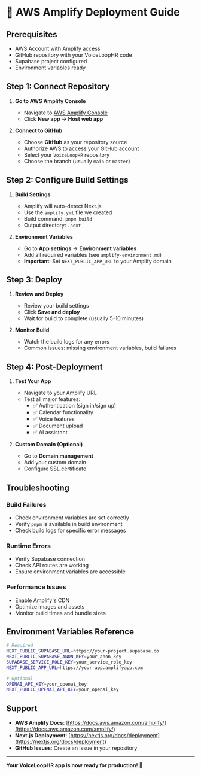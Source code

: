 # 🚀 AWS Amplify Deployment Guide

## Prerequisites

- AWS Account with Amplify access
- GitHub repository with your VoiceLoopHR code
- Supabase project configured
- Environment variables ready

## Step 1: Connect Repository

1. **Go to AWS Amplify Console**
   - Navigate to [AWS Amplify Console](https://console.aws.amazon.com/amplify/)
   - Click **New app** → **Host web app**

2. **Connect to GitHub**
   - Choose **GitHub** as your repository source
   - Authorize AWS to access your GitHub account
   - Select your `VoiceLoopHR` repository
   - Choose the branch (usually `main` or `master`)

## Step 2: Configure Build Settings

1. **Build Settings**
   - Amplify will auto-detect Next.js
   - Use the `amplify.yml` file we created
   - Build command: `pnpm build`
   - Output directory: `.next`

2. **Environment Variables**
   - Go to **App settings** → **Environment variables**
   - Add all required variables (see `amplify-environment.md`)
   - **Important**: Set `NEXT_PUBLIC_APP_URL` to your Amplify domain

## Step 3: Deploy

1. **Review and Deploy**
   - Review your build settings
   - Click **Save and deploy**
   - Wait for build to complete (usually 5-10 minutes)

2. **Monitor Build**
   - Watch the build logs for any errors
   - Common issues: missing environment variables, build failures

## Step 4: Post-Deployment

1. **Test Your App**
   - Navigate to your Amplify URL
   - Test all major features:
     - ✅ Authentication (sign in/sign up)
     - ✅ Calendar functionality
     - ✅ Voice features
     - ✅ Document upload
     - ✅ AI assistant

2. **Custom Domain (Optional)**
   - Go to **Domain management**
   - Add your custom domain
   - Configure SSL certificate

## Troubleshooting

### Build Failures
- Check environment variables are set correctly
- Verify `pnpm` is available in build environment
- Check build logs for specific error messages

### Runtime Errors
- Verify Supabase connection
- Check API routes are working
- Ensure environment variables are accessible

### Performance Issues
- Enable Amplify's CDN
- Optimize images and assets
- Monitor build times and bundle sizes

## Environment Variables Reference

```bash
# Required
NEXT_PUBLIC_SUPABASE_URL=https://your-project.supabase.co
NEXT_PUBLIC_SUPABASE_ANON_KEY=your_anon_key
SUPABASE_SERVICE_ROLE_KEY=your_service_role_key
NEXT_PUBLIC_APP_URL=https://your-app.amplifyapp.com

# Optional
OPENAI_API_KEY=your_openai_key
NEXT_PUBLIC_OPENAI_API_KEY=your_openai_key
```

## Support

- **AWS Amplify Docs**: [https://docs.aws.amazon.com/amplify/](https://docs.aws.amazon.com/amplify/)
- **Next.js Deployment**: [https://nextjs.org/docs/deployment](https://nextjs.org/docs/deployment)
- **GitHub Issues**: Create an issue in your repository

---

**Your VoiceLoopHR app is now ready for production! 🎉**
